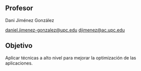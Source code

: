 ## Profesor

Dani Jiménez González

daniel.jimenez-gonzalez@upc.edu
djimenez@ac.upc.edu

## Objetivo

Aplicar técnicas a alto nivel para mejorar la optimización de las aplicaciones.

